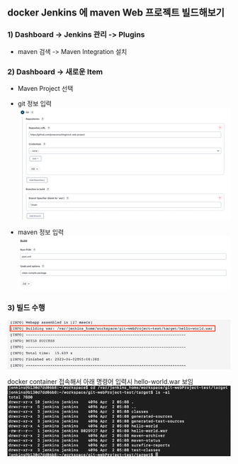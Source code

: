 ## docker Jenkins 에 maven Web 프로젝트 빌드해보기

### 1) Dashboard -> Jenkins 관리 -> Plugins 
- maven 검색 -> Maven Integration 설치

### 2) Dashboard -> 새로운 Item
- Maven Project 선택
- git 정보 입력
![img.png](../_image/docker001_img.png)

- maven 정보 입력
![img_1.png](../_image/docker001_img_1.png)

### 3) 빌드 수행
![img_2.png](../_image/docker001_img_2.png)

docker container 접속해서 아래 명령어 입력시 hello-world.war 보임
![img_3.png](../_image/docker001_img_3.png)
